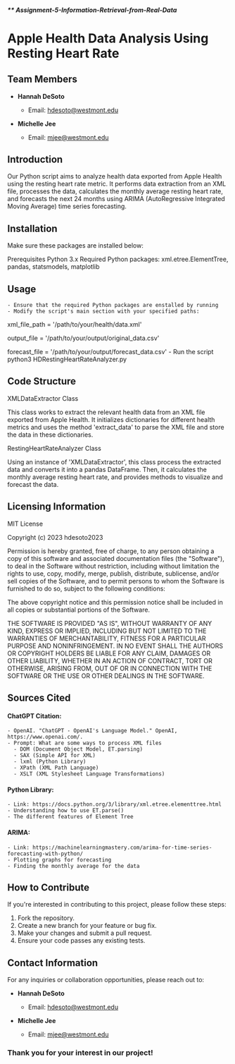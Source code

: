 ##### ** Assignment-5-Information-Retrieval-from-Real-Data

# Apple Health Data Analysis Using Resting Heart Rate

## Team Members

- **Hannah DeSoto**
  - Email: hdesoto@westmont.edu

- **Michelle Jee**
  - Email: mjee@westmont.edu

  
##  **Introduction**

Our Python script aims to analyze health data exported from Apple Health using the resting heart rate metric. It performs data extraction from an XML file, processes the data, calculates the monthly average resting heart rate, and forecasts the next 24 months using ARIMA (AutoRegressive Integrated Moving Average) time series forecasting.


## **Installation** 

Make sure these packages are installed below: 

Prerequisites
Python 3.x
Required Python packages: xml.etree.ElementTree, pandas, statsmodels, matplotlib

## **Usage**
    - Ensure that the required Python packages are enstalled by running 
    - Modify the script's main section with your specified paths:
      
   xml_file_path = '/path/to/your/health/data.xml' 
      
   output_file = '/path/to/your/output/original_data.csv'
   
   forecast_file = '/path/to/your/output/forecast_data.csv'
    - Run the script
      python3 HDRestingHeartRateAnalyzer.py


## **Code Structure**

XMLDataExtractor Class

This class works to extract the relevant health data from an XML file exported 
from Apple Health. It initializes dictionaries for different health metrics and 
uses the method 'extract_data' to parse the XML file and store the data in these 
dictionaries. 

RestingHeartRateAnalyzer Class

Using an instance of 'XMLDataExtractor', this class process the extracted data and 
converts it into a pandas DataFrame. Then, it calculates the monthly average 
resting heart rate, and provides methods to visualize and forecast the data. 

## **Licensing Information**

MIT License

Copyright (c) 2023 hdesoto2023

Permission is hereby granted, free of charge, to any person obtaining a copy
of this software and associated documentation files (the "Software"), to deal
in the Software without restriction, including without limitation the rights
to use, copy, modify, merge, publish, distribute, sublicense, and/or sell
copies of the Software, and to permit persons to whom the Software is
furnished to do so, subject to the following conditions:

The above copyright notice and this permission notice shall be included in all
copies or substantial portions of the Software.

THE SOFTWARE IS PROVIDED "AS IS", WITHOUT WARRANTY OF ANY KIND, EXPRESS OR
IMPLIED, INCLUDING BUT NOT LIMITED TO THE WARRANTIES OF MERCHANTABILITY,
FITNESS FOR A PARTICULAR PURPOSE AND NONINFRINGEMENT. IN NO EVENT SHALL THE
AUTHORS OR COPYRIGHT HOLDERS BE LIABLE FOR ANY CLAIM, DAMAGES OR OTHER
LIABILITY, WHETHER IN AN ACTION OF CONTRACT, TORT OR OTHERWISE, ARISING FROM,
OUT OF OR IN CONNECTION WITH THE SOFTWARE OR THE USE OR OTHER DEALINGS IN THE
SOFTWARE.

## **Sources Cited**

#### ChatGPT Citation:
    - OpenAI. "ChatGPT - OpenAI's Language Model." OpenAI, https://www.openai.com/.
    - Prompt: What are some ways to process XML files
      - DOM (Document Object Model, ET.parsing)
      - SAX (Simple API for XML)
      - lxml (Python Library)
      - XPath (XML Path Language)
      - XSLT (XML Stylesheet Language Transformations)
#### Python Library: 
    - Link: https://docs.python.org/3/library/xml.etree.elementtree.html
    - Understanding how to use ET.parse()
    - The different features of Element Tree
#### ARIMA: 
    - Link: https://machinelearningmastery.com/arima-for-time-series-forecasting-with-python/
    - Plotting graphs for forecasting
    - Finding the monthly average for the data




## How to Contribute

If you're interested in contributing to this project, please follow these steps:

1. Fork the repository.
2. Create a new branch for your feature or bug fix.
3. Make your changes and submit a pull request.
4. Ensure your code passes any existing tests.


## Contact Information
For any inquiries or collaboration opportunities, please reach out to:

- **Hannah DeSoto**
  - Email: hdesoto@westmont.edu

- **Michelle Jee**
  - Email: mjee@westmont.edu

### Thank you for your interest in our project!
